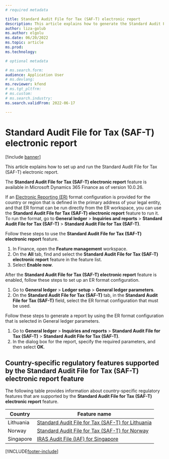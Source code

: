 ```yaml
---
# required metadata

title: Standard Audit File for Tax (SAF-T) electronic report
description: This article explains how to generate the Standard Audit File for Tax (SAF-T) electronic report in Microsoft Dynamics 365 Finance.
author: liza-golub
ms.author: elgolu
ms.date: 06/20/2022
ms.topic: article
ms.prod: 
ms.technology: 

# optional metadata

# ms.search.form: 
audience: Application User
# ms.devlang: 
ms.reviewer: kfend
# ms.tgt_pltfrm: 
# ms.custom: 
# ms.search.industry: 
ms.search.validFrom: 2022-06-17

---
```


# Standard Audit File for Tax (SAF-T) electronic report

[!include [banner](../includes/banner.md)]

This article explains how to set up and run the Standard Audit File for Tax (SAF-T) electronic report.

The **Standard Audit File for Tax (SAF-T) electronic report** feature is available in Microsoft Dynamics 365 Finance as of version 10.0.26.

If an [Electronic Reporting (ER)](../../fin-ops-core/dev-itpro/analytics/general-electronic-reporting.md) format configuration is provided for the country or region that is defined in the primary address of your legal entity, and that ER format can be run directly from the ER workspace, you can use the **Standard Audit File for Tax (SAF-T) electronic report** feature to run it. To run the format, go to **General ledger** \> **Inquiries and reports** \> **Standard Audit File for Tax (SAF-T)** \> **Standard Audit File for Tax (SAF-T)**.

Follow these steps to use the **Standard Audit File for Tax (SAF-T) electronic report** feature.

1. In Finance, open the **Feature management** workspace.
2. On the **All** tab, find and select the **Standard Audit File for Tax (SAF-T) electronic report** feature in the feature list.
3. Select **Enable now**.

After the **Standard Audit File for Tax (SAF-T) electronic report** feature is enabled, follow these steps to set up an ER format configuration.

1. Go to **General ledger** \> **Ledger setup** \> **General ledger parameters**.
2. On the **Standard Audit File for Tax (SAF-T)** tab, in the **Standard Audit File for Tax (SAF-T)** field, select the ER format configuration that must be used.

Follow these steps to generate a report by using the ER format configuration that is selected in General ledger parameters.

1. Go to **General ledger** \> **Inquiries and reports** \> **Standard Audit File for Tax (SAF-T)** \> **Standard Audit File for Tax (SAF-T)**.
2. In the dialog box for the report, specify the required parameters, and then select **OK**.

## Country-specific regulatory features supported by the Standard Audit File for Tax (SAF-T) electronic report feature

The following table provides information about country-specific regulatory features that are supported by the **Standard Audit File for Tax (SAF-T) electronic report** feature.

| Country   | Feature name |
|-----------|--------------|
| Lithuania | [Standard Audit File for Tax (SAF-T) for Lithuania](../localizations/emea-ltu-saf-t.md) |
| Norway    | [Standard Audit File for Tax (SAF-T) for Norway](../localizations/emea-nor-satndard-audit-file-for-tax.md) |
| Singapore | [IRAS Audit File (IAF) for Singapore](../localizations/apac-sgp-iras-audit-file.md) |

[!INCLUDE[footer-include](../../includes/footer-banner.md)]
